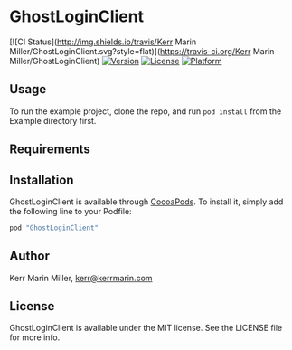 # GhostLoginClient

[![CI Status](http://img.shields.io/travis/Kerr Marin Miller/GhostLoginClient.svg?style=flat)](https://travis-ci.org/Kerr Marin Miller/GhostLoginClient)
[![Version](https://img.shields.io/cocoapods/v/GhostLoginClient.svg?style=flat)](http://cocoapods.org/pods/GhostLoginClient)
[![License](https://img.shields.io/cocoapods/l/GhostLoginClient.svg?style=flat)](http://cocoapods.org/pods/GhostLoginClient)
[![Platform](https://img.shields.io/cocoapods/p/GhostLoginClient.svg?style=flat)](http://cocoapods.org/pods/GhostLoginClient)

## Usage

To run the example project, clone the repo, and run `pod install` from the Example directory first.

## Requirements

## Installation

GhostLoginClient is available through [CocoaPods](http://cocoapods.org). To install
it, simply add the following line to your Podfile:

```ruby
pod "GhostLoginClient"
```

## Author

Kerr Marin Miller, kerr@kerrmarin.com

## License

GhostLoginClient is available under the MIT license. See the LICENSE file for more info.
